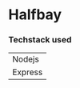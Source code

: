# Halfbay


<div>
 <h3>Techstack used</h3>
<table>
    <tbody>
        <tr>
            <td>Nodejs</td> 
        </tr>
       <tr>
            <td>Express</td> 
        </tr>
	</tbody>
</table>

 </div>
